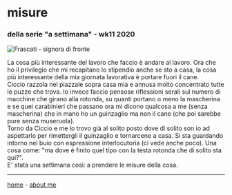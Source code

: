 # misure   
### della serie "a settimana" - wk11 2020   

![](https://drive.google.com/uc?id=1B9ffdAtnWsqaPykeoCCbIRWFeI1rkGgf "Frascati - signora di fronte")  

La cosa più interessante del lavoro che faccio è andare al lavoro. Ora che ho il privilegio che mi recapitano lo stipendio anche se sto a casa, la cosa più interessante della mia giornata lavorativa è portare fuori il cane.  
Ciccio razzola nel piazzale sopra casa mia e annusa molto concentrato tutte le puzze che trova. Io invece faccio pensose riflessioni serali sul numero di macchine che girano alla rotonda, su quanti portano o meno la mascherina e se quei carabinieri che passano ora mi dicono qualcosa a me (senza mascherina) che in mano ho un guinzaglio ma non il cane (che poi sarebbe pure senza museruola).   
Torno da Ciccio e me lo trovo già al solito posto dove di solito son io ad aspettarlo per rimettergli il guinzaglio e tornarcene a casa. Si sta guardando intorno nel buio con espressione interlocutoria (ci vede anche poco). Una cosa come: "ma dove è finito quel tipo con la testa rotonda che di solito sta qui?".  
E' stata una settimana così: a prendere le misure della cosa.   

---  
[home](/index.md) - [about me](/aboutme.md)    
